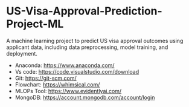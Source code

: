 # US-Visa-Approval-Prediction-Project-ML
A machine learning project to predict US visa approval outcomes using applicant data, including data preprocessing, model training, and deployment.

- Anaconda: https://www.anaconda.com/
- Vs code: https://code.visualstudio.com/download
- Git: https://git-scm.com/
- Flowchart: https://whimsical.com/
- MLOPs Tool: https://www.evidentlyai.com/
- MongoDB: https://account.mongodb.com/account/login
